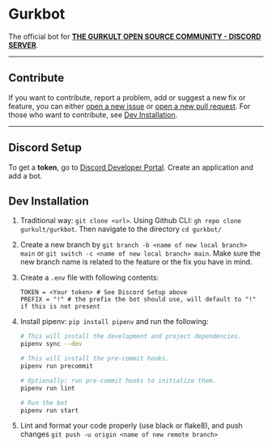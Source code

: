 # Gurkbot

The official bot for [**THE GURKULT OPEN SOURCE COMMUNITY - DISCORD SERVER**](https://bit.ly/Gurkult-Discord).

---

## Contribute

If you want to contribute, report a problem, add or suggest a new fix or feature, you can either [open a new issue](https://github.com/gurkult/gurkbot/issues/new/choose) or [open a new pull request](https://github.com/gurkult/gurkbot/compare). For those who want to contribute, see [Dev Installation](#Dev-Installation).

---

## Discord Setup

To get a **token**, go to [Discord Developer Portal](https://discord.com/developers/applications). Create an application and add a bot.

## Dev Installation

1. Traditional way: `git clone <url>`.
   Using Github CLI: `gh repo clone gurkult/gurkbot`. Then navigate to the directory `cd gurkbot/`
2. Create a new branch by `git branch -b <name of new local branch> main` or `git switch -c <name of new local branch> main`. Make sure the new branch name is related to the feature or the fix you have in mind.

3. Create a `.env` file with following contents:

   ```text
   TOKEN = <Your token> # See Discord Setup above
   PREFIX = "!" # the prefix the bot should use, will default to "!" if this is not present

4. Install pipenv: `pip install pipenv` and run the following:

   ```sh
   # This will install the development and project dependencies.
   pipenv sync --dev

   # This will install the pre-commit hooks.
   pipenv run precommit

   # Optionally: run pre-commit hooks to initialize them.
   pipenv run lint
   
   # Run the bot
   pipenv run start

   ```
5. Lint and format your code properly (use black or flake8), and push changes `git push -u origin <name of new remote branch>`
